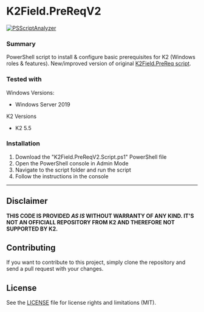 # K2Field.PreReqV2 #

[![PSScriptAnalyzer](https://github.com/mikerodionov/K2Field.PreReqV2/actions/workflows/powershell.yml/badge.svg)](https://github.com/mikerodionov/K2Field.PreReqV2/actions/workflows/powershell.yml)

### Summary ###
PowerShell script to install & configure basic prerequisites for K2 (Windows roles &amp; features). New/improved version of original [K2Field.PreReq script](https://github.com/timmes/K2Field.PreReq).

### Tested with ###

Windows Versions:

- Windows Server 2019

K2 Versions

- K2 5.5

### Installation ###
1. Download the "K2Field.PreReqV2.Script.ps1" PowerShell file
2. Open the PowerShell console in Admin Mode
3. Navigate to the script folder and run the script
4. Follow the instructions in the console

----------

## Disclaimer ##
**THIS CODE IS PROVIDED *AS IS* WITHOUT WARRANTY OF ANY KIND. IT'S NOT AN OFFICIALL REPOSITORY FROM K2 AND THEREFORE NOT SUPPORTED BY K2.**

## Contributing ##
If you want to contribute to this project, simply clone the repository and send a pull request with your changes.

## License ##
See the [LICENSE](LICENSE) file for license rights and limitations (MIT).
